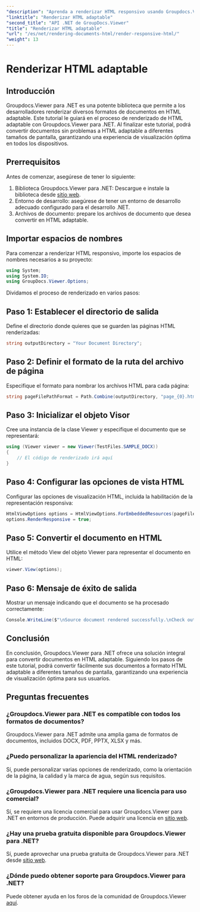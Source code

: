 ```yaml
---
"description": "Aprenda a renderizar HTML responsivo usando Groupdocs.Viewer para .NET, garantizando una experiencia de visualización óptima en todos los dispositivos."
"linktitle": "Renderizar HTML adaptable"
"second_title": "API .NET de GroupDocs.Viewer"
"title": "Renderizar HTML adaptable"
"url": "/es/net/rendering-documents-html/render-responsive-html/"
"weight": 13
---
```


# Renderizar HTML adaptable

## Introducción
Groupdocs.Viewer para .NET es una potente biblioteca que permite a los desarrolladores renderizar diversos formatos de documentos en HTML adaptable. Este tutorial le guiará en el proceso de renderizado de HTML adaptable con Groupdocs.Viewer para .NET. Al finalizar este tutorial, podrá convertir documentos sin problemas a HTML adaptable a diferentes tamaños de pantalla, garantizando una experiencia de visualización óptima en todos los dispositivos.
## Prerrequisitos
Antes de comenzar, asegúrese de tener lo siguiente:
1. Biblioteca Groupdocs.Viewer para .NET: Descargue e instale la biblioteca desde [sitio web](https://releases.groupdocs.com/viewer/net/).
2. Entorno de desarrollo: asegúrese de tener un entorno de desarrollo adecuado configurado para el desarrollo .NET.
3. Archivos de documento: prepare los archivos de documento que desea convertir en HTML adaptable.

## Importar espacios de nombres
Para comenzar a renderizar HTML responsivo, importe los espacios de nombres necesarios a su proyecto:
```csharp
using System;
using System.IO;
using GroupDocs.Viewer.Options;
```

Dividamos el proceso de renderizado en varios pasos:
## Paso 1: Establecer el directorio de salida
Define el directorio donde quieres que se guarden las páginas HTML renderizadas:
```csharp
string outputDirectory = "Your Document Directory";
```
## Paso 2: Definir el formato de la ruta del archivo de página
Especifique el formato para nombrar los archivos HTML para cada página:
```csharp
string pageFilePathFormat = Path.Combine(outputDirectory, "page_{0}.html");
```
## Paso 3: Inicializar el objeto Visor
Cree una instancia de la clase Viewer y especifique el documento que se representará:
```csharp
using (Viewer viewer = new Viewer(TestFiles.SAMPLE_DOCX))
{
    // El código de renderizado irá aquí
}
```
## Paso 4: Configurar las opciones de vista HTML
Configurar las opciones de visualización HTML, incluida la habilitación de la representación responsiva:
```csharp
HtmlViewOptions options = HtmlViewOptions.ForEmbeddedResources(pageFilePathFormat);
options.RenderResponsive = true;
```
## Paso 5: Convertir el documento en HTML
Utilice el método View del objeto Viewer para representar el documento en HTML:
```csharp
viewer.View(options);
```
## Paso 6: Mensaje de éxito de salida
Mostrar un mensaje indicando que el documento se ha procesado correctamente:
```csharp
Console.WriteLine($"\nSource document rendered successfully.\nCheck output in {outputDirectory}.");
```

## Conclusión
En conclusión, Groupdocs.Viewer para .NET ofrece una solución integral para convertir documentos en HTML adaptable. Siguiendo los pasos de este tutorial, podrá convertir fácilmente sus documentos a formato HTML adaptable a diferentes tamaños de pantalla, garantizando una experiencia de visualización óptima para sus usuarios.
## Preguntas frecuentes
### ¿Groupdocs.Viewer para .NET es compatible con todos los formatos de documentos?
Groupdocs.Viewer para .NET admite una amplia gama de formatos de documentos, incluidos DOCX, PDF, PPTX, XLSX y más.
### ¿Puedo personalizar la apariencia del HTML renderizado?
Sí, puede personalizar varias opciones de renderizado, como la orientación de la página, la calidad y la marca de agua, según sus requisitos.
### ¿Groupdocs.Viewer para .NET requiere una licencia para uso comercial?
Sí, se requiere una licencia comercial para usar Groupdocs.Viewer para .NET en entornos de producción. Puede adquirir una licencia en [sitio web](https://purchase.groupdocs.com/buy).
### ¿Hay una prueba gratuita disponible para Groupdocs.Viewer para .NET?
Sí, puede aprovechar una prueba gratuita de Groupdocs.Viewer para .NET desde [sitio web](https://releases.groupdocs.com/).
### ¿Dónde puedo obtener soporte para Groupdocs.Viewer para .NET?
Puede obtener ayuda en los foros de la comunidad de Groupdocs.Viewer [aquí](https://forum.groupdocs.com/c/viewer/9).